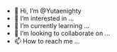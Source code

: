 - 👋 Hi, I’m @Yutaenighty
- 👀 I’m interested in ...
- 🌱 I’m currently learning ...
- 💞️ I’m looking to collaborate on ...
- 📫 How to reach me ...

<!---
Yutaenighty/Yutaenighty is a ✨ special ✨ repository because its `README.md` (this file) appears on your GitHub profile.
You can click the Preview link to take a look at your changes.
--->
